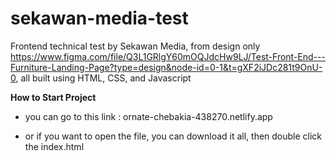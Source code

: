 # sekawan-media-test
 Frontend technical test by Sekawan Media, from design only https://www.figma.com/file/Q3L1GRlgY60mOQJdcHw9LJ/Test-Front-End---Furniture-Landing-Page?type=design&node-id=0-1&t=gXF2iJDc281t9OnU-0, all built using HTML, CSS, and Javascript


**How to Start Project**
- you can go to this link : ornate-chebakia-438270.netlify.app

- or if you want to open the file, you can download it all, then double click the index.html

